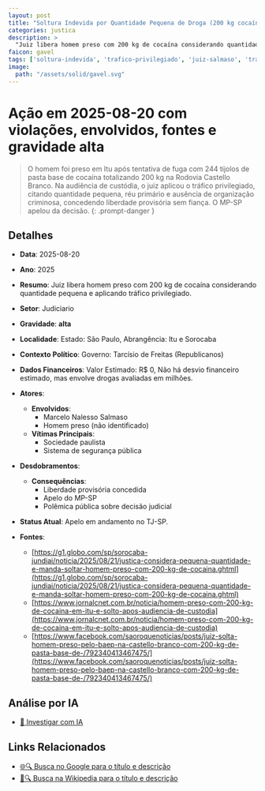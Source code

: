 ```yaml
---
layout: post
title: "Soltura Indevida por Quantidade Pequena de Droga (200 kg cocaína)"
categories: justica
description: > 
  "Juiz libera homem preso com 200 kg de cocaína considerando quantidade pequena e aplicando tráfico privilegiado."
faicon: gavel
tags: ['soltura-indevida', 'trafico-privilegiado', 'juiz-salmaso', 'trafico-de-drogas', 'marcelo-nalesso-salmaso', 'homem-preso-nao-identificado', 'sociedade-paulista', 'sistema-de-seguranca-publica', 'liberdade-provisoria-concedida', 'apelo-do-mp-sp', 'polemica-publica-sobre-decisao-judicial', 'gravidade-alta', 'judiciario']
image:
  path: "/assets/solid/gavel.svg"
---
```


# Ação em 2025-08-20 com violações, envolvidos, fontes e gravidade alta

> O homem foi preso em Itu após tentativa de fuga com 244 tijolos de pasta base de cocaína totalizando 200 kg na Rodovia Castello Branco. Na audiência de custódia, o juiz aplicou o tráfico privilegiado, citando quantidade pequena, réu primário e ausência de organização criminosa, concedendo liberdade provisória sem fiança. O MP-SP apelou da decisão.
{: .prompt-danger }

## Detalhes
- **Data**: 2025-08-20
- **Ano**: 2025
- **Resumo**: Juiz libera homem preso com 200 kg de cocaína considerando quantidade pequena e aplicando tráfico privilegiado.
- **Setor**: Judiciario
- **Gravidade**: **alta** <i class="fas gavel"></i>
- **Localidade**: Estado: São Paulo, Abrangência: Itu e Sorocaba
- **Contexto Político**: Governo: Tarcísio de Freitas (Republicanos)
- **Dados Financeiros**: Valor Estimado: R$ 0, Não há desvio financeiro estimado, mas envolve drogas avaliadas em milhões.

- **Atores**:
  - **Envolvidos**:
    - Marcelo Nalesso Salmaso
    - Homem preso (não identificado)
  - **Vítimas Principais**:
    - Sociedade paulista
    - Sistema de segurança pública
- **Desdobramentos**:
  - **Consequências**:
    - Liberdade provisória concedida
    - Apelo do MP-SP
    - Polêmica pública sobre decisão judicial
- **Status Atual**: Apelo em andamento no TJ-SP.

- **Fontes**:
  - [https://g1.globo.com/sp/sorocaba-jundiai/noticia/2025/08/21/justica-considera-pequena-quantidade-e-manda-soltar-homem-preso-com-200-kg-de-cocaina.ghtml](https://g1.globo.com/sp/sorocaba-jundiai/noticia/2025/08/21/justica-considera-pequena-quantidade-e-manda-soltar-homem-preso-com-200-kg-de-cocaina.ghtml)
  - [https://www.jornalcnet.com.br/noticia/homem-preso-com-200-kg-de-cocaina-em-itu-e-solto-apos-audiencia-de-custodia](https://www.jornalcnet.com.br/noticia/homem-preso-com-200-kg-de-cocaina-em-itu-e-solto-apos-audiencia-de-custodia)
  - [https://www.facebook.com/saoroquenoticias/posts/juiz-solta-homem-preso-pelo-baep-na-castello-branco-com-200-kg-de-pasta-base-de-/792340413467475/](https://www.facebook.com/saoroquenoticias/posts/juiz-solta-homem-preso-pelo-baep-na-castello-branco-com-200-kg-de-pasta-base-de-/792340413467475/)

## Análise por IA
- [🤖 Investigar com IA](https://www.perplexity.ai/search?q=%20Soltura%20Indevida%20por%20Quantidade%20Pequena%20de%20Droga%20Juiz%20libera%20homem%20preso%20com%20200%20kg%20de%20coca%C3%ADna%20considerando%20quantidade%20pequena%20e%20aplicando%20tr%C3%A1fico%20privilegiado.%20O%20homem%20foi%20preso%20em%20Itu%20ap%C3%B3s%20tentativa%20de%20fuga%20com%20244%20tijolos%20de%20pasta%20base%20de%20coca%C3%ADna%20totalizando%20200%20kg%20na%20Rodovia%20Castello%20Branco.%20Na%20audi%C3%AAncia%20de%20cust%C3%B3dia%2C%20o%20juiz%20aplicou%20o%20tr%C3%A1fico%20privilegiado%2C%20citando%20quantidade%20pequena%2C%20r%C3%A9u%20prim%C3%A1rio%20e%20aus%C3%AAncia%20de%20organiza%C3%A7%C3%A3o%20criminosa%2C%20concedendo%20liberdade%20provis%C3%B3ria%20sem%20fian%C3%A7a.%20O%20MP-SP%20apelou%20da%20decis%C3%A3o.%20soltura%20indevida%20tr%C3%A1fico%20privilegiado%20juiz%20Salmaso%20tr%C3%A1fico%20de%20drogas%202025%20gravidade%20alta%20setor%20Judiciario)

## Links Relacionados
- [🌐🔍 Busca no Google para o título e descrição](https://www.google.com/search?q=%20Soltura%20Indevida%20por%20Quantidade%20Pequena%20de%20Droga%20Juiz%20libera%20homem%20preso%20com%20200%20kg%20de%20coca%C3%ADna%20considerando%20quantidade%20pequena%20e%20aplicando%20tr%C3%A1fico%20privilegiado.%20O%20homem%20foi%20preso%20em%20Itu%20ap%C3%B3s%20tentativa%20de%20fuga%20com%20244%20tijolos%20de%20pasta%20base%20de%20coca%C3%ADna%20totalizando%20200%20kg%20na%20Rodovia%20Castello%20Branco.%20Na%20audi%C3%AAncia%20de%20cust%C3%B3dia%2C%20o%20juiz%20aplicou%20o%20tr%C3%A1fico%20privilegiado%2C%20citando%20quantidade%20pequena%2C%20r%C3%A9u%20prim%C3%A1rio%20e%20aus%C3%AAncia%20de%20organiza%C3%A7%C3%A3o%20criminosa%2C%20concedendo%20liberdade%20provis%C3%B3ria%20sem%20fian%C3%A7a.%20O%20MP-SP%20apelou%20da%20decis%C3%A3o.%20soltura%20indevida%20tr%C3%A1fico%20privilegiado%20juiz%20Salmaso%20tr%C3%A1fico%20de%20drogas%202025%20gravidade%20alta%20setor%20Judiciario)
- [📖🔍 Busca na Wikipedia para o título e descrição](https://pt.wikipedia.org/w/index.php?search=%20Soltura%20Indevida%20por%20Quantidade%20Pequena%20de%20Droga%20Juiz%20libera%20homem%20preso%20com%20200%20kg%20de%20coca%C3%ADna%20considerando%20quantidade%20pequena%20e%20aplicando%20tr%C3%A1fico%20privilegiado.%20O%20homem%20foi%20preso%20em%20Itu%20ap%C3%B3s%20tentativa%20de%20fuga%20com%20244%20tijolos%20de%20pasta%20base%20de%20coca%C3%ADna%20totalizando%20200%20kg%20na%20Rodovia%20Castello%20Branco.%20Na%20audi%C3%AAncia%20de%20cust%C3%B3dia%2C%20o%20juiz%20aplicou%20o%20tr%C3%A1fico%20privilegiado%2C%20citando%20quantidade%20pequena%2C%20r%C3%A9u%20prim%C3%A1rio%20e%20aus%C3%AAncia%20de%20organiza%C3%A7%C3%A3o%20criminosa%2C%20concedendo%20liberdade%20provis%C3%B3ria%20sem%20fian%C3%A7a.%20O%20MP-SP%20apelou%20da%20decis%C3%A3o.%20soltura%20indevida%20tr%C3%A1fico%20privilegiado%20juiz%20Salmaso%20tr%C3%A1fico%20de%20drogas%202025%20gravidade%20alta%20setor%20Judiciario)

